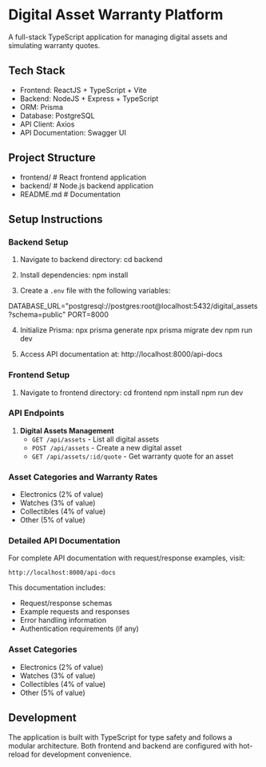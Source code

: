# Digital Asset Warranty Platform

A full-stack TypeScript application for managing digital assets and simulating warranty quotes.

## Tech Stack

- Frontend: ReactJS + TypeScript + Vite
- Backend: NodeJS + Express + TypeScript
- ORM: Prisma
- Database: PostgreSQL
- API Client: Axios
- API Documentation: Swagger UI

## Project Structure

- frontend/          # React frontend application
- backend/           # Node.js backend application
- README.md          # Documentation

## Setup Instructions

### Backend Setup

1. Navigate to backend directory:
cd backend

2. Install dependencies:
npm install


3. Create a `.env` file with the following variables:

DATABASE_URL="postgresql://postgres:root@localhost:5432/digital_assets?schema=public"
PORT=8000

4. Initialize Prisma:
npx prisma generate
npx prisma migrate dev
npm run dev

7. Access API documentation at:
http://localhost:8000/api-docs

### Frontend Setup

1. Navigate to frontend directory:
cd frontend
npm install
npm run dev

### API Endpoints
1. **Digital Assets Management**
   - `GET /api/assets` - List all digital assets
   - `POST /api/assets` - Create a new digital asset
   - `GET /api/assets/:id/quote` - Get warranty quote for an asset

### Asset Categories and Warranty Rates
- Electronics (2% of value)
- Watches (3% of value)
- Collectibles (4% of value)
- Other (5% of value)

### Detailed API Documentation

For complete API documentation with request/response examples, visit:
```
http://localhost:8000/api-docs
```

This documentation includes:
- Request/response schemas
- Example requests and responses
- Error handling information
- Authentication requirements (if any)

### Asset Categories
- Electronics (2% of value)
- Watches (3% of value)
- Collectibles (4% of value)
- Other (5% of value)

## Development

The application is built with TypeScript for type safety and follows a modular architecture. Both frontend and backend are configured with hot-reload for development convenience.